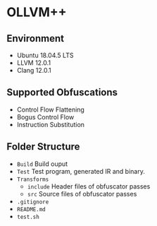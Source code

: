 # OLLVM++
## Environment
- Ubuntu 18.04.5 LTS
- LLVM 12.0.1
- Clang 12.0.1
## Supported Obfuscations
- Control Flow Flattening
- Bogus Control Flow
- Instruction Substitution
## Folder Structure
- `Build` Build ouput
- `Test` Test program, generated IR and binary.
- `Transforms`
  - `include` Header files of obfuscator passes
  - `src` Source files of obfuscator passes
- `.gitignore`
- `README.md`
- `test.sh`